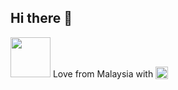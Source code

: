 ## Hi there 👋

<img src="https://hatscripts.github.io/circle-flags/flags/my.svg" width="64"> Love from Malaysia with <img src="https://img.shields.io/badge/Python-3776AB?style=for-the-badge&logo=python&logoColor=white" height="20" style="vertical-align: text-bottom;"/>

<!--
**NKSL2001/NKSL2001** is a ✨ _special_ ✨ repository because its `README.md` (this file) appears on your GitHub profile.

Here are some ideas to get you started:

- 🔭 I’m currently working on ...
- 🌱 I’m currently learning ...
- 👯 I’m looking to collaborate on ...
- 🤔 I’m looking for help with ...
- 💬 Ask me about ...
- 📫 How to reach me: ...
- 😄 Pronouns: ...
- ⚡ Fun fact: ...
-->
